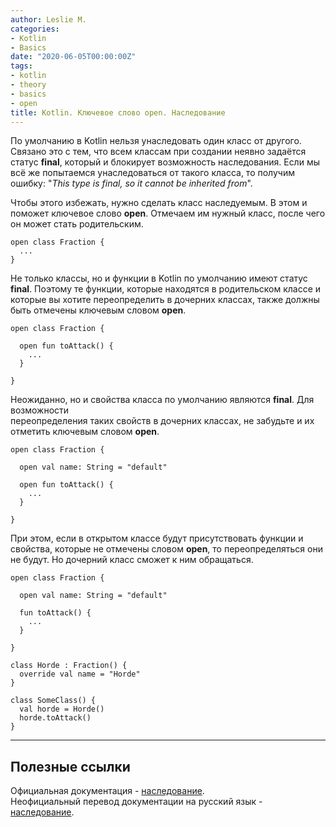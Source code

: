 ```yaml
---
author: Leslie M.
categories:
- Kotlin
- Basics
date: "2020-06-05T00:00:00Z"
tags:
- kotlin
- theory
- basics
- open
title: Kotlin. Ключевое слово open. Наследование
---
```


По умолчанию в Kotlin нельзя унаследовать один класс от другого. Связано это с
тем, что всем классам при создании неявно задаётся статус **final**, который и
блокирует возможность наследования. Если мы всё же попытаемся унаследоваться от
такого класса, то получим ошибку: "_This type is final, so it cannot be inherited from_".

Чтобы этого избежать, нужно сделать класс наследуемым. В этом и поможет ключевое
слово **open**. Отмечаем им нужный класс, после чего он может стать родительским.

```
open class Fraction {
  ...
}
```

Не только классы, но и функции в Kotlin по умолчанию имеют статус **final**.
Поэтому те функции, которые находятся в родительском классе и которые вы хотите
переопределить в дочерних классах, также должны быть отмечены ключевым словом
**open**.

```
open class Fraction {

  open fun toAttack() {
    ...
  }

}
```

Неожиданно, но и свойства класса по умолчанию являются **final**. Для возможности  
переопределения таких свойств в дочерних классах, не забудьте и их отметить
ключевым словом **open**.

```
open class Fraction {

  open val name: String = "default"

  open fun toAttack() {
    ...
  }

}
```

При этом, если в открытом классе будут присутствовать функции и свойства,
которые не отмечены словом **open**, то переопределяться они не будут. Но
дочерний класс сможет к ним обращаться.

```
open class Fraction {

  open val name: String = "default"

  fun toAttack() {
    ...
  }

}

class Horde : Fraction() {
  override val name = "Horde"
}

class SomeClass() {
  val horde = Horde()
  horde.toAttack()
}
```

***

## Полезные ссылки

Официальная документация - [наследование](https://kotlinlang.org/docs/reference/classes.html "kotlinlang.org"). <br>
Неофициальный перевод документации на русский язык - [наследование](https://kotlinlang.ru/docs/reference/classes.html "kotlinlang.ru").
